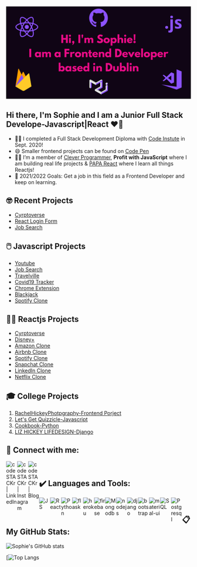 ![](header.png)

## **Hi there, I'm Sophie and I am a Junior Full Stack Develope-Javascript|React** ❤️‍🔥

- 👩‍🎓 I completed a Full Stack Development Diploma with [Code Instute](https://codeinstitute.net/) in Sept. 2020!
- 😄 Smaller frontend projects can be found on [Code Pen](https://codepen.io/SophH93)
- 👩‍💻 I’m a member of [Clever Programmer](https://www.cleverprogrammer.com/), **Profit with JavaScript** where I am building real life projects & [PAPA React](https://www.papareact.com/) where I learn all things Reactjs!
- 🙏 2021/2022 Goals: Get a job in this field as a Frontend Developer and keep on learning.

## 🤓 **Recent Projects**

- [Cyrptoverse](https://github.com/SophieH93/CryptocurrencyApp)
- [React Login Form](https://github.com/SophieH93/react-loginForm)
- [Job Search](https://github.com/SophieH93/SAAS-JobSearch)

## 🖱️ **Javascript Projects**

- [Youtube](https://github.com/SophieH93/youtube)
- [Job Search](https://github.com/SophieH93/SAAS-JobSearch)
- [Travelville](https://github.com/SophieH93/travelvilleMaterialze/blob/master/index.html)
- [Covid19 Tracker](https://github.com/SophieH93/Covid19Tracker)
- [Chrome Extension](https://github.com/SophieH93/chromeExtension)
- [Blackjack](https://github.com/SophieH93/blackjack)
- [Spotify Clone](https://github.com/SophieH93/spotify_clone)

## 👩‍💻 **Reactjs Projects**

- [Cyrptoverse](https://github.com/SophieH93/CryptocurrencyApp)
- [Disney+](https://github.com/SophieH93/DisneyPlus)
- [Amazon Clone](https://github.com/SophieH93/amazonClone2)
- [Airbnb Clone](https://github.com/SophieH93/airbnbClone)
- [Spotify Clone](https://github.com/SophieH93/spotify_clone)
- [Snapchat Clone](https://github.com/SophieH93/snapchatClone)
- [LinkedIn Clone](https://github.com/SophieH93/linkedInClone)
- [Netflix Clone](https://github.com/SophieH93/Netflix-Clone)

## 🎓 **College Projects**

1. [RachelHickeyPhotpgraphy-Frontend Porject](https://sophieh93.github.io/RachelHickeyPhotpgraphy/)
2. [Let's Get Quizzicle-Javascript](https://sophieh93.github.io/letsgetquizzicle/)
3. [Cookbook-Python](http://my-cookbook2020.herokuapp.com/home)
4. [LIZ HICKEY LIFEDESIGN-Django](https://lizhickeylifedesign.herokuapp.com/)

## 📱 **Connect with me:**

[<img align="left" alt="codeSTACKr | LinkedIn" width="30px" src="https://upload.wikimedia.org/wikipedia/commons/thumb/c/ca/LinkedIn_logo_initials.png/768px-LinkedIn_logo_initials.png"/>][linkedin]
[<img align="left" alt="codeSTACKr | Instagram" width="30px" src="https://upload.wikimedia.org/wikipedia/commons/thumb/e/e7/Instagram_logo_2016.svg/1200px-Instagram_logo_2016.svg.png" >][instagram]
[<img align="left" alt="codeSTACKr | Blog" width="30px" src="https://www.blogger.com/img/logo_blogger_40px_2x.png" >][blog]

<br />

## ✔️ **Languages and Tools:**

<img align="left" alt="JS" width="30x" src="https://upload.wikimedia.org/wikipedia/commons/thumb/9/99/Unofficial_JavaScript_logo_2.svg/480px-Unofficial_JavaScript_logo_2.svg.png" />

<img align="left" alt="React" width="30px" src="https://ensocore.com/media/61/reactjs-logo-sticker%20%281%29.jpg" />

<img align="left" alt="Python" width="30px" src="https://upload.wikimedia.org/wikipedia/commons/thumb/c/c3/Python-logo-notext.svg/768px-Python-logo-notext.svg.png" />
<img align="left" alt="flask" width="30px" src="https://banner2.cleanpng.com/20180508/qyw/kisspng-flask-python-web-framework-web-application-tutoria-5af1dbb70b6430.1030595115257998630467.jpg" />

<img align="left" alt="heroku" width="30px" src="https://res-3.cloudinary.com/crunchbase-production/image/upload/c_lpad,f_auto,q_auto:eco/v1491420676/cenlvst0fgs8ejx12n8u.png" />
<img align="left" alt="firebase" width="30px" src="https://cdn4.iconfinder.com/data/icons/google-i-o-2016/512/google_firebase-2-512.png" />
<img align="left" alt="Mongodb" width="30px" src="https://img.icons8.com/color/452/mongodb.png" />
<img align="left" alt="nodejs" width="30px" src="https://coursor.in/wp-content/uploads/2021/01/nodejs.png" />
<img align="left" alt="django" width="30px" src="https://encrypted-tbn0.gstatic.com/images?q=tbn:ANd9GcRE3E-aFhgiuGFzhMcY7Gs9VL8XFbl_AJ7jCA&usqp=CAU" />
<img align="left" alt="bootstrap" width="30px" src="https://cdn.freebiesupply.com/logos/large/2x/bootstrap-4-logo-png-transparent.png" />
<img align="left" alt="material-ui" width="30px" src="https://material-ui.com/static/logo.png" />
<img align="left" alt="SQL" width="30px" src="https://cloudblogs.microsoft.com/uploads/prod/sites/32/2020/05/SQL.png" />
<img align="left" alt="Postgresql" width="30px" src="https://upload.wikimedia.org/wikipedia/commons/thumb/2/29/Postgresql_elephant.svg/1200px-Postgresql_elephant.svg.png" />

<br />

## 📋 **My GitHub Stats:**

![Sophie's GitHub stats](https://github-readme-stats.vercel.app/api?username=SophieH93&show_icons=true&theme=radical)

[![Top Langs](https://github-readme-stats.vercel.app/api/top-langs/?username=SophieH93&layout=compact&show_icons=true&theme=radical)

[website]: sophies-portfolio.herokuapp.com/
[instagram]: https://www.instagram.com/irishgirldeveloper
[linkedin]: https://www.linkedin.com/in/sophiehickey/
[blog]: https://irishgirldeveloper.blogspot.com/
[webdevplaylist]: https://www.youtube.com/playlist?list=PLkwxH9e_vrAJ0WbEsFA9W3I1W-g_BTsbt
[jsplaylist]: https://www.youtube.com/playlist?list=PLkwxH9e_vrALRJKu7wfXby3MKeflhTu6B
[cssplaylist]: https://www.youtube.com/playlist?list=PLkwxH9e_vrALSdvZuEh6gqQdmDoDIoqz4
[reactplaylist]: https://www.youtube.com/playlist?list=PLkwxH9e_vrAK4TdffpxKY3QGyHCpxFcQ0
